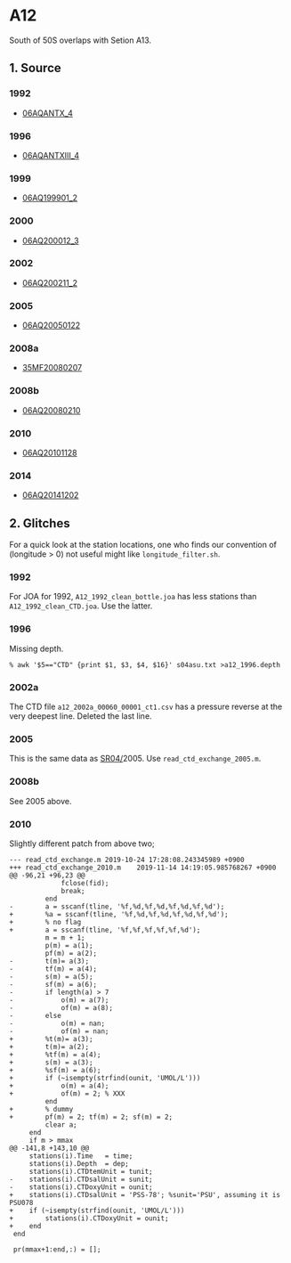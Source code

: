 # A12
South of 50S overlaps with Setion A13.
## 1. Source
### 1992
+ [06AQANTX_4](https://cchdo.ucsd.edu/cruise/06AQANTX_4)

### 1996
+ [06AQANTXIII_4](https://cchdo.ucsd.edu/cruise/06AQANTXIII_4)

### 1999
+ [06AQ199901_2](https://cchdo.ucsd.edu/cruise/06AQ199901_2)

### 2000
+ [06AQ200012_3](https://cchdo.ucsd.edu/cruise/06AQ200012_3)

### 2002
+ [06AQ200211_2](https://cchdo.ucsd.edu/cruise/06AQ200211_2)

### 2005
+ [06AQ20050122](https://cchdo.ucsd.edu/cruise/06AQ20050122)

### 2008a
+ [35MF20080207](https://cchdo.ucsd.edu/cruise/35MF20080207)

### 2008b
+ [06AQ20080210](https://cchdo.ucsd.edu/cruise/06AQ20080210)

### 2010
+ [06AQ20101128](https://cchdo.ucsd.edu/cruise/06AQ20101128)

### 2014
+ [06AQ20141202](https://cchdo.ucsd.edu/cruise/06AQ20141202)

## 2. Glitches

For a quick look at the station locations, one who finds our convention of (longitude > 0)
not useful might like `longitude_filter.sh`.

### 1992
For JOA for 1992, `A12_1992_clean_bottle.joa` has less stations than
`A12_1992_clean_CTD.joa`. Use the latter.

### 1996
Missing depth.
```
% awk '$5=="CTD" {print $1, $3, $4, $16}' s04asu.txt >a12_1996.depth
```

### 2002a
The CTD file `a12_2002a_00060_00001_ct1.csv` has a pressure reverse at the very deepest
line. Deleted the last line.

### 2005

This is the same data as [SR04/](https://github.com/kkats/WOCE-GO-SHIP-clean-sections/blob/master/SR04/README.md)2005. Use `read_ctd_exchange_2005.m`.

### 2008b

See 2005 above.

### 2010

Slightly different patch from above two;
```
--- read_ctd_exchange.m	2019-10-24 17:28:08.243345989 +0900
+++ read_ctd_exchange_2010.m	2019-11-14 14:19:05.985768267 +0900
@@ -96,21 +96,23 @@
             fclose(fid);
             break;
         end
-        a = sscanf(tline, '%f,%d,%f,%d,%f,%d,%f,%d');
+        %a = sscanf(tline, '%f,%d,%f,%d,%f,%d,%f,%d');
+        % no flag
+        a = sscanf(tline, '%f,%f,%f,%f,%f,%d');
         m = m + 1;
         p(m) = a(1);
         pf(m) = a(2);
-        t(m)= a(3);
-        tf(m) = a(4);
-        s(m) = a(5);
-        sf(m) = a(6);
-        if length(a) > 7
-            o(m) = a(7);
-            of(m) = a(8);
-        else
-            o(m) = nan;
-            of(m) = nan;
+        %t(m)= a(3);
+        t(m)= a(2);
+        %tf(m) = a(4);
+        s(m) = a(3);
+        %sf(m) = a(6);
+        if (~isempty(strfind(ounit, 'UMOL/L')))
+            o(m) = a(4);
+            of(m) = 2; % XXX
         end
+        % dummy
+        pf(m) = 2; tf(m) = 2; sf(m) = 2;
         clear a;
     end
     if m > mmax
@@ -141,8 +143,10 @@
     stations(i).Time   = time;
     stations(i).Depth  = dep;
     stations(i).CTDtemUnit = tunit;
-    stations(i).CTDsalUnit = sunit;
-    stations(i).CTDoxyUnit = ounit;
+    stations(i).CTDsalUnit = 'PSS-78'; %sunit='PSU', assuming it is PSU078
+    if (~isempty(strfind(ounit, 'UMOL/L')))
+        stations(i).CTDoxyUnit = ounit;
+    end
 end
 
 pr(mmax+1:end,:) = [];
```
